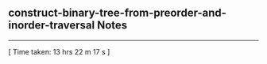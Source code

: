 <h2>construct-binary-tree-from-preorder-and-inorder-traversal Notes</h2><hr>[ Time taken: 13 hrs 22 m 17 s ]